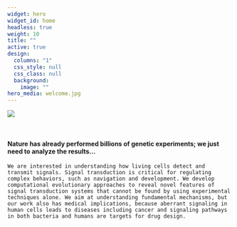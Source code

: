 ```yaml
---
widget: hero
widget_id: home
headless: true
weight: 10
title: ""
active: true
design:
  columns: "1"
  css_style: null
  css_class: null
  background:
    image: ""
hero_media: welcome.jpg
---
```

![](welcome.jpg)

<br>

#### **Nature has already performed billions of genetic experiments; we just need to analyze the results…**

`We are interested in understanding how living cells detect and transmit signals. Signal transduction is critical for regulating complex behaviors, such as navigation and development. We develop computational evolutionary approaches to reveal novel features of signal transduction systems that cannot be found by using experimental techniques alone. We aim at understanding fundamental mechanisms, but our work also has medical implications, because aberrant signaling in human cells leads to diseases including cancer and signaling pathways in both bacteria and humans are targets for drug design.`